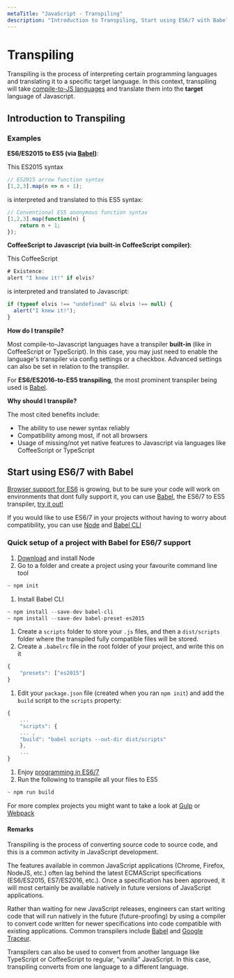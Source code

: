 ```yaml
---
metaTitle: "JavaScript - Transpiling"
description: "Introduction to Transpiling, Start using ES6/7 with Babel"
---
```


# Transpiling


Transpiling is the process of interpreting certain programming languages and translating it to a specific target language. In this context, transpiling  will take [compile-to-JS languages](https://github.com/jashkenas/coffeescript/wiki/list-of-languages-that-compile-to-js) and translate them into the **target** language of Javascript.



## Introduction to Transpiling


### Examples

**ES6/ES2015 to ES5 (via [Babel](https://babeljs.io/))**:

This ES2015 syntax

```js
// ES2015 arrow function syntax 
[1,2,3].map(n => n + 1); 

```

is interpreted and translated to this ES5 syntax:

```js
// Conventional ES5 anonymous function syntax 
[1,2,3].map(function(n) {   
    return n + 1; 
});

```

**CoffeeScript to Javascript (via built-in CoffeeScript compiler)**:

This CoffeeScript

```js
# Existence:
alert "I knew it!" if elvis?

```

is interpreted and translated to Javascript:

```js
if (typeof elvis !== "undefined" && elvis !== null) {
  alert("I knew it!");
}

```

**How do I transpile?**

Most compile-to-Javascript languages have a transpiler **built-in** (like in CoffeeScript or TypeScript). In this case, you may just need to enable the language's transpiler via config settings or a checkbox. Advanced settings can also be set in relation to the transpiler.

For **ES6/ES2016-to-ES5 transpiling**, the most prominent transpiler being used is [Babel](https://babeljs.io/).

**Why should I transpile?**

The most cited benefits include:

- The ability to use newer syntax reliably
- Compatibility among most, if not all browsers
- Usage of missing/not yet native features to Javascript via languages like CoffeeScript or TypeScript



## Start using ES6/7 with Babel


[Browser support for ES6](https://kangax.github.io/compat-table/es6/) is growing, but to be sure your code will work on environments that dont fully support it, you can use [Babel](https://babeljs.io/), the ES6/7 to ES5 transpiler, [try it out!](https://babeljs.io/repl/)

If you would like to use ES6/7 in your projects without having to worry about compatibility, you can use [Node](https://nodejs.org/en/) and [Babel CLI](https://babeljs.io/docs/usage/cli/)

### Quick setup of a project with Babel for ES6/7 support

1. [Download](https://nodejs.org/en/download/) and install Node
1. Go to a folder and create a project using your favourite command line tool

```js
~ npm init

```


1. Install Babel CLI

```js
~ npm install --save-dev babel-cli
~ npm install --save-dev babel-preset-es2015

```


1. Create a `scripts` folder to store your `.js` files, and then a `dist/scripts` folder where the transpiled fully compatible files will be stored.
1. Create a `.babelrc` file in the root folder of your project, and write this on it

```js
{
    "presets": ["es2015"]
}

```


1. Edit your `package.json` file (created when you ran `npm init`) and add the `build` script to the `scripts` property:

```js
{
    ...
    "scripts": {
    ... ,
    "build": "babel scripts --out-dir dist/scripts"
    },
    ...
}

```


1. Enjoy [programming in ES6/7](https://babeljs.io/docs/learn-es2015/)
1. Run the following to transpile all your files to ES5

```js
~ npm run build

```

For more complex projects you might want to take a look at [Gulp](http://gulpjs.com/) or [Webpack](https://webpack.github.io/)



#### Remarks


Transpiling is the process of converting source code to source code, and this is a common activity in JavaScript development.

The features available in common JavaScript applications (Chrome, Firefox, NodeJS, etc.) often lag behind the latest ECMAScript specifications (ES6/ES2015, ES7/ES2016, etc.). Once a specification has been approved, it will most certainly be available natively in future versions of JavaScript applications.

Rather than waiting for new JavaScript releases, engineers can start writing code that will run natively in the future (future-proofing) by using a compiler to convert code written for newer specifications into code compatible with existing applications. Common transpilers include [Babel](https://babeljs.io/) and [Google Traceur](https://github.com/google/traceur-compiler).

Transpilers can also be used to convert from another language like TypeScript or CoffeeScript to regular, "vanilla" JavaScript. In this case, transpiling converts from one language to a different language.


